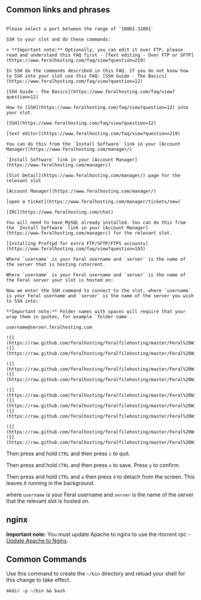 
Common links and phrases
---

~~~

Please select a port between the range of `10001-32001`

SSH to your slot and do these commands:

> **Important note:** Optionally, you can edit it over FTP, please read and understand this FAQ first - [Text editing - Over FTP or SFTP](https://www.feralhosting.com/faq/view?question=219)

In SSH do the commands described in this FAQ. If you do not know how to SSH into your slot use this FAQ: [SSH Guide - The Basics](https://www.feralhosting.com/faq/view?question=12)

[SSH Guide - The Basics](https://www.feralhosting.com/faq/view?question=12)

How to [SSH](https://www.feralhosting.com/faq/view?question=12) into your slot.

[SSH](https://www.feralhosting.com/faq/view?question=12)

[text editor](https://www.feralhosting.com/faq/view?question=219)

You can do this from the `Install Software` link in your [Account Manager](https://www.feralhosting.com/manager/)

`Install Software` link in your [Account Manager](https://www.feralhosting.com/manager/)

[Slot Detail](https://www.feralhosting.com/manager/) page for the relevant slot

[Account Manager](https://www.feralhosting.com/manager/)

[open a ticket](https://www.feralhosting.com/manager/tickets/new)

[IRC](https://www.feralhosting.com/chat)

You will need to have MySQL already installed. You can do this from the `Install Software` link in your [Account Manager](https://www.feralhosting.com/manager/) for the relevant slot.

[Installing Proftpd for extra FTP/SFTP/FTPS accounts](https://www.feralhosting.com/faq/view?question=193)

Where `username` is your Feral username and `server` is the name of the server that is hosting rutorrent.

Where `username` is your Feral username and `server` is the name of the Feral server your slot is hosted on:

Now we enter the SSH command to connect to the slot, where `username` is your Feral username and `server` is the name of the server you wish to SSH into:

**Important note:** Folder names with spaces will require that your wrap them in quotes, for example `folder name`.
~~~

~~~
username@server.feralhosting.com
~~~

~~~
![](https://raw.github.com/feralhosting/feralfilehosting/master/Feral%20Wiki/0%20Generic/install_mysql.png)
![](https://raw.github.com/feralhosting/feralfilehosting/master/Feral%20Wiki/0%20Generic/mysql_socket.png)

![](https://raw.github.com/feralhosting/feralfilehosting/master/Feral%20Wiki/0%20Generic/slot_detail_link.png)
![](https://raw.github.com/feralhosting/feralfilehosting/master/Feral%20Wiki/0%20Generic/slot_detail_ssh.png)

![](https://raw.github.com/feralhosting/feralfilehosting/master/Feral%20Wiki/0%20Generic/rutorrent.slotdetails.png)
![](https://raw.github.com/feralhosting/feralfilehosting/master/Feral%20Wiki/0%20Generic/deluge.slotdetails.png)
![](https://raw.github.com/feralhosting/feralfilehosting/master/Feral%20Wiki/0%20Generic/transmission.slotdetails.png)

![](https://raw.github.com/feralhosting/feralfilehosting/master/Feral%20Wiki/0%20Generic/install_software_page.png)
![](https://raw.github.com/feralhosting/feralfilehosting/master/Feral%20Wiki/0%20Generic/install_software_link.png)
~~~

Then press and hold `CTRL` and then press `c` to quit.

Then press and hold `CTRL` and then press `x` to save. Press `y` to confirm.

Then press and hold `CTRL` and `a` then press `d` to detach from the screen. This leaves it running in the background.

where `username` is your Feral username and `server` is the name of the server that the relevant slot is hosted on.

nginx
---

**Important note:** You must update Apache to nginx to use the rtorrent rpc - [Update Apache to Nginx](https://www.feralhosting.com/faq/view?question=231).

Common Commands
---

Use this command to create the `~/bin` directory and reload your shell for this change to take effect.

~~~
mkdir -p ~/bin && bash
~~~




